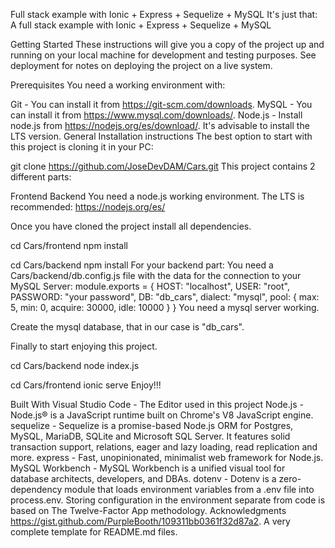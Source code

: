 Full stack example with Ionic + Express + Sequelize + MySQL
It's just that: A full stack example with Ionic + Express + Sequelize + MySQL

Getting Started
These instructions will give you a copy of the project up and running on your local machine for development and testing purposes. See deployment for notes on deploying the project on a live system.

Prerequisites
You need a working environment with:

Git - You can install it from https://git-scm.com/downloads.
MySQL - You can install it from https://www.mysql.com/downloads/.
Node.js - Install node.js from https://nodejs.org/es/download/. It's advisable to install the LTS version.
General Installation instructions
The best option to start with this project is cloning it in your PC:

git clone https://github.com/JoseDevDAM/Cars.git
This project contains 2 different parts:

Frontend
Backend
You need a node.js working environment. The LTS is recommended: https://nodejs.org/es/

Once you have cloned the project install all dependencies.

cd Cars/frontend
npm install

cd Cars/backend
npm install
For your backend part:
You need a Cars/backend/db.config.js file with the data for the connection to your MySQL Server:
module.exports = {
  HOST: "localhost",
  USER: "root",
  PASSWORD: "your password",
  DB: "db_cars",
  dialect: "mysql",
  pool: {
    max: 5,
    min: 0,
    acquire: 30000,
    idle: 10000
  }
}
You need a mysql server working.

Create the mysql database, that in our case is "db_cars".

Finally to start enjoying this project.

cd Cars/backend
node index.js

cd Cars/frontend
ionic serve
Enjoy!!!

Built With
Visual Studio Code - The Editor used in this project
Node.js - Node.js® is a JavaScript runtime built on Chrome's V8 JavaScript engine.
sequelize - Sequelize is a promise-based Node.js ORM for Postgres, MySQL, MariaDB, SQLite and Microsoft SQL Server. It features solid transaction support, relations, eager and lazy loading, read replication and more.
express - Fast, unopinionated, minimalist web framework for Node.js.
MySQL Workbench - MySQL Workbench is a unified visual tool for database architects, developers, and DBAs.
dotenv - Dotenv is a zero-dependency module that loads environment variables from a .env file into process.env. Storing configuration in the environment separate from code is based on The Twelve-Factor App methodology.
Acknowledgments
https://gist.github.com/PurpleBooth/109311bb0361f32d87a2. A very complete template for README.md files.

